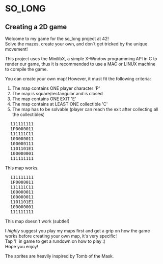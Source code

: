 # SO_LONG  
## Creating a 2D game  
  
Welcome to my game for the so_long project at 42!  
Solve the mazes, create your own, and don´t get tricked by the unique movement!  
  
This project uses the MinilibX, a simple X-Window programming API in C to render our game, thus it is recommended to use a MAC or LINUX machine to compile the game.  
  
You can create your own map! However, it must fit the following criteria:  
1. The map contains ONE player character 'P'
2. The map is square/rectangular and is closed
3. The map contains ONE EXIT 'E'
4. The map contains at LEAST ONE collectible 'C'
5. The map has to be solvable (player can reach the exit after collecting all the collectibles)  
  
<pre>
  111111111
  1P0000011
  111111C11
  100000011
  100000111
  1101101E1
  100000001
  111111111
</pre>
This map works.  
  
<pre>
  111111111
  1P0000011
  111111C11
  100000011
  100000011
  1101101E1
  100000001
  111111111
</pre>
This map doesn't work (subtle!)  
  
I <em>highly</em> suggest you play my maps first and get a grip on how the game works before creating your own map, it's very specific!  
Tap 'I' in game to get a rundown on how to play :)  
Hope you enjoy!     
  
The sprites are heavily inspired by Tomb of the Mask.  
